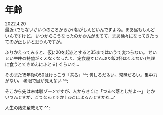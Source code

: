 # 年齢

2022.4.20<br />
最近 (でもないがいつのころからか) 朝がしんどいんですよね。まあ昼もしんどいんですけど。
いつからこうなったのかかんがえてて、まあ徐々になってきたってのが正しいと思うんですが。

ふりかえってみると、仮に20を起点とすると35まではいうて変わらない。
せいぜい牛丼の特盛がくえなくなったり、定食屋でどんぶり飯3杯はくえない
(無理に食うとてきめんにふとる) ぐらいで...

そのまた15年後の50はけっこう「来る」^^; 何しろだるい。常時だるい。集中力がない。
老眼で目が見えない ^^;

そこから先は未体験ゾーンですが、人からきくに「つるべ落としだよ〜」
とかいうんですが、どうなんですか? ひとによるんですかね...?

人生の諸先輩教えて ^^;